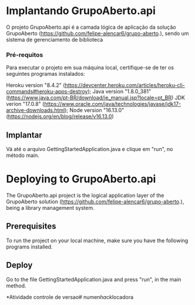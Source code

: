 # Implantando GrupoAberto.api

O projeto GrupoAberto.api é a camada lógica de aplicação da solução GrupoAberto (https://github.com/felipe-alencar6/grupo-aberto.), sendo um sistema de gerenciamento de biblioteca

### Pré-requitos

Para executar o projeto em sua máquina local, certifique-se de ter os seguintes programas instalados:

Heroku version "8.4.2" (https://devcenter.heroku.com/articles/heroku-cli-commands#heroku-apps-destroy);
Java version "1.8.0_381" (https://www.java.com/pt-BR/download/ie_manual.jsp?locale=pt_BR)
JDK verion "17.0.8" (https://www.oracle.com/java/technologies/javase/jdk17-archive-downloads.html);
Node version "16.13.0" (https://nodejs.org/en/blog/release/v16.13.0)


## Implantar
Vá até o arquivo GettingStartedApplication.java e clique em "run", no método main.


# Deploying to GrupoAberto.api

The GrupoAberto.api project is the logical application layer of the GrupoAberto solution (https://github.com/felipe-alencar6/grupo-aberto.), being a library management system.

## Prerequisites

To run the project on your local machine, make sure you have the following programs installed.

## Deploy

Go to the file GettingStartedApplication.java and press "run", in the main method.

*Atividade controle de versao#   n u m e n _ h a c k _ l o c a d o r a  
 